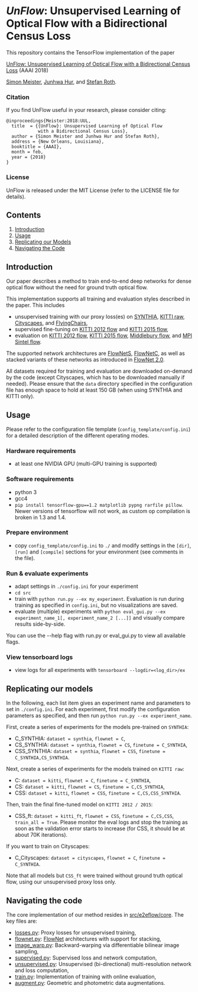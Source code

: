 # *UnFlow*: Unsupervised Learning of Optical Flow with a Bidirectional Census Loss

This repository contains the TensorFlow implementation of the paper

[UnFlow: Unsupervised Learning of Optical Flow with a Bidirectional Census Loss](https://arxiv.org/abs/1711.07837) (AAAI 2018)

[Simon Meister](http://simonmeister.org),
[Junhwa Hur](http://www.visinf.tu-darmstadt.de), and
[Stefan Roth](http://www.visinf.tu-darmstadt.de).

### Citation

If you find UnFlow useful in your research, please consider citing:

    @inproceedings{Meister:2018:UUL,
      title  = {{UnFlow}: Unsupervised Learning of Optical Flow
                with a Bidirectional Census Loss},
      author = {Simon Meister and Junhwa Hur and Stefan Roth},
      address = {New Orleans, Louisiana},
      booktitle = {AAAI},
      month = feb,
      year = {2018}
    }

### License

UnFlow is released under the MIT License (refer to the LICENSE file for details).


## Contents
1. [Introduction](#introduction)
2. [Usage](#usage)
3. [Replicating our Models](#replicating-our-models)
4. [Navigating the Code](#navigating-the-code)

## Introduction

Our paper describes a method to train end-to-end deep networks for dense optical flow
without the need for ground truth optical flow.

This implementation supports all training and evaluation styles described
in the paper. This includes
- unsupervised training with our proxy loss(es) on
[SYNTHIA](http://synthia-dataset.net/),
[KITTI raw](http://www.cvlibs.net/datasets/kitti/raw_data.php),
[Cityscapes](https://www.cityscapes-dataset.com/),
and [FlyingChairs](https://arxiv.org/abs/1504.06852),
- supervised fine-tuning on
[KITTI 2012 flow](http://www.cvlibs.net/datasets/kitti/eval_stereo_flow.php?benchmark=flow)
and [KITTI 2015 flow](http://www.cvlibs.net/datasets/kitti/eval_scene_flow.php?benchmark=flow),
- evaluation on
[KITTI 2012 flow](http://www.cvlibs.net/datasets/kitti/eval_stereo_flow.php?benchmark=flow),
[KITTI 2015 flow](http://www.cvlibs.net/datasets/kitti/eval_scene_flow.php?benchmark=flow),
[Middlebury flow](http://vision.middlebury.edu/flow/),
and [MPI Sintel flow](http://sintel.is.tue.mpg.de/).

The supported network architectures are
[FlowNetS](https://arxiv.org/abs/1504.06852),
[FlowNetC](https://arxiv.org/abs/1504.06852), as well as stacked variants of these networks
as introduced in [FlowNet 2.0](https://arxiv.org/abs/1612.01925).

All datasets required for training and evaluation are downloaded on-demand
by the code (except Cityscapes, which has to be downloaded manually if needed).
Please ensure that the `data` directory specified in the configuration file
has enough space to hold at least 150 GB (when using SYNTHIA and KITTI only).

## Usage

Please refer to the configuration file template (`config_template/config.ini`) for a detailed description
of the different operating modes.

### Hardware requirements
- at least one NVIDIA GPU (multi-GPU training is supported)

### Software requirements
- python 3
- gcc4
- `pip install tensorflow-gpu==1.2 matplotlib pypng rarfile pillow`. Newer versions of
tensorflow will not work, as custom op compilation is broken in 1.3 and 1.4.

### Prepare environment
- copy `config_template/config.ini` to `./` and modify settings in the `[dir]`, `[run]`
and `[compile]` sections for your environment (see comments in the file).

### Run & evaluate experiments
- adapt settings in `./config.ini` for your experiment
- `cd src`
- train with `python run.py --ex my_experiment`. Evaluation is run during training as specified
in `config.ini`, but no visualizations are saved.
- evaluate (multiple) experiments with `python eval_gui.py --ex experiment_name_1[, experiment_name_2 [...]]`
and visually compare results side-by-side.

You can use the --help flag with run.py or eval_gui.py to view all available flags.

### View tensorboard logs
- view logs for all experiments with `tensorboard --logdir=<log_dir>/ex`

## Replicating our models

In the following, each list item gives an experiment name and parameters to
set in `./config.ini`. For each experiment,
first modify the configuration parameters as specified,
and then run `python run.py --ex experiment_name`.

First, create a series of experiments for the models pre-trained on `SYNTHIA`:
- C_SYNTHIA: `dataset = synthia`, `flownet = C`,
- CS_SYNTHIA: `dataset = synthia`, `flownet = CS`, `finetune = C_SYNTHIA`,
- CSS_SYNTHIA: `dataset = synthia`, `flownet = CSS`, `finetune = C_SYNTHIA,CS_SYNTHIA`.

Next, create a series of experiments for the models trained on `KITTI raw`:
- C: `dataset = kitti`, `flownet = C`, `finetune = C_SYNTHIA`,
- CS: `dataset = kitti`, `flownet = CS`, `finetune = C,CS_SYNTHIA`,
- CSS: `dataset = kitti`, `flownet = CSS`, `finetune = C,CS,CSS_SYNTHIA`.

Then, train the final fine-tuned model on `KITTI 2012 / 2015`:
- CSS_ft: `dataset = kitti_ft`, `flownet = CSS`, `finetune = C,CS,CSS`, `train_all = True`.
Please monitor the eval logs and stop the training as soon as the validation error
starts to increase (for CSS, it should be at about 70K iterations).

If you want to train on Cityscapes:
- C_Cityscapes: `dataset = cityscapes`, `flownet = C`, `finetune = C_SYNTHIA`.

Note that all models but `CSS_ft` were trained without ground truth optical flow,
using our unsupervised proxy loss only.

## Navigating the code
The core implementation of our method resides in [src/e2eflow/core](src/e2eflow/core). The key files are:
- [losses.py](src/e2eflow/core/losses.py): Proxy losses for unsupervised training,
- [flownet.py](src/e2eflow/core/flownet.py): [FlowNet](https://arxiv.org/abs/1612.01925) architectures with support for stacking,
- [image_warp.py](src/e2eflow/core/image_warp.py): Backward-warping via differentiable bilinear image sampling,
- [supervised.py](src/e2eflow/core/supervised.py): Supervised loss and network computation,
- [unsupervised.py](src/e2eflow/core/unsupervised.py): Unsupervised (bi-directional) multi-resolution network and loss computation,
- [train.py](src/e2eflow/core/train.py): Implementation of training with online evaluation,
- [augment.py](src/e2eflow/core/augment.py): Geometric and photometric data augmentations.
